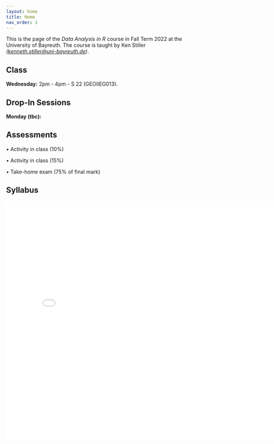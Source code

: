 ```yaml
---
layout: home
title: Home
nav_order: 1
---
```




This is the page of the *Data Analysis in R* course in Fall Term 2022 at the University of Bayreuth. The course is taught by Ken Stiller *(kenneth.stiller@uni-bayreuth.de)*. 

## Class

**Wednesday:** 2pm - 4pm - S 22 (GEOIIEG013). 

## Drop-In Sessions

**Monday (tbc):** 

## Assessments

• Activity in class (10%)

• Activity in class (15%)

• Take-home exam (75% of final mark)


## Syllabus


<embed src="R_22_Syllabus_Bayreuth.pdf" width="800" height="650" 
 type="application/pdf">
